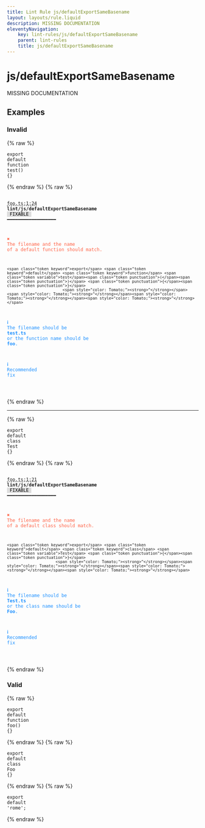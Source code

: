 ```yaml
---
title: Lint Rule js/defaultExportSameBasename
layout: layouts/rule.liquid
description: MISSING DOCUMENTATION
eleventyNavigation:
	key: lint-rules/js/defaultExportSameBasename
	parent: lint-rules
	title: js/defaultExportSameBasename
---
```


# js/defaultExportSameBasename

MISSING DOCUMENTATION

<!-- EVERYTHING BELOW IS AUTOGENERATED. SEE SCRIPTS FOLDER FOR UPDATE SCRIPTS hash(87fe326fce4f6aeb9801751d5cc7e44898f35ebc) -->

## Examples
### Invalid
{% raw %}<pre class="language-text"><code class="language-text"><span class="token keyword">export</span> <span class="token keyword">default</span> <span class="token keyword">function</span> <span class="token variable">test</span><span class="token punctuation">(</span><span class="token punctuation">)</span> <span class="token punctuation">{</span><span class="token punctuation">}</span></code></pre>{% endraw %}
{% raw %}<pre class="language-text"><code class="language-text">
 <span style="text-decoration-style: dashed; text-decoration-line: underline;">foo.ts:1:24</span> <strong>lint/js/defaultExportSameBasename</strong> <span style="color: #000; background-color: #ddd;"> FIXABLE </span> ━━━━━━━━━━━━━━━━━━

  <strong><span style="color: Tomato;">✖ </span></strong><span style="color: Tomato;">The filename and the name of a default function should match.</span>

    <span class="token keyword">export</span> <span class="token keyword">default</span> <span class="token keyword">function</span> <span class="token variable">test</span><span class="token punctuation">(</span><span class="token punctuation">)</span> <span class="token punctuation">{</span><span class="token punctuation">}</span>
                            <span style="color: Tomato;"><strong>^</strong></span><span style="color: Tomato;"><strong>^</strong></span><span style="color: Tomato;"><strong>^</strong></span><span style="color: Tomato;"><strong>^</strong></span>

  <strong><span style="color: DodgerBlue;">ℹ </span></strong><span style="color: DodgerBlue;">The filename should be </span><span style="color: DodgerBlue;"><strong>test.ts</strong></span><span style="color: DodgerBlue;"> or the function name should be </span><span style="color: DodgerBlue;"><strong>foo</strong></span><span style="color: DodgerBlue;">.</span>

  <strong><span style="color: DodgerBlue;">ℹ </span></strong><span style="color: DodgerBlue;">Recommended fix</span>

</code></pre>{% endraw %}

---------------

{% raw %}<pre class="language-text"><code class="language-text"><span class="token keyword">export</span> <span class="token keyword">default</span> <span class="token keyword">class</span> <span class="token variable">Test</span> <span class="token punctuation">{</span><span class="token punctuation">}</span></code></pre>{% endraw %}
{% raw %}<pre class="language-text"><code class="language-text">
 <span style="text-decoration-style: dashed; text-decoration-line: underline;">foo.ts:1:21</span> <strong>lint/js/defaultExportSameBasename</strong> <span style="color: #000; background-color: #ddd;"> FIXABLE </span> ━━━━━━━━━━━━━━━━━━

  <strong><span style="color: Tomato;">✖ </span></strong><span style="color: Tomato;">The filename and the name of a default class should match.</span>

    <span class="token keyword">export</span> <span class="token keyword">default</span> <span class="token keyword">class</span> <span class="token variable">Test</span> <span class="token punctuation">{</span><span class="token punctuation">}</span>
                         <span style="color: Tomato;"><strong>^</strong></span><span style="color: Tomato;"><strong>^</strong></span><span style="color: Tomato;"><strong>^</strong></span><span style="color: Tomato;"><strong>^</strong></span>

  <strong><span style="color: DodgerBlue;">ℹ </span></strong><span style="color: DodgerBlue;">The filename should be </span><span style="color: DodgerBlue;"><strong>Test.ts</strong></span><span style="color: DodgerBlue;"> or the class name should be </span><span style="color: DodgerBlue;"><strong>Foo</strong></span><span style="color: DodgerBlue;">.</span>

  <strong><span style="color: DodgerBlue;">ℹ </span></strong><span style="color: DodgerBlue;">Recommended fix</span>

</code></pre>{% endraw %}
### Valid
{% raw %}<pre class="language-text"><code class="language-text"><span class="token keyword">export</span> <span class="token keyword">default</span> <span class="token keyword">function</span> <span class="token variable">foo</span><span class="token punctuation">(</span><span class="token punctuation">)</span> <span class="token punctuation">{</span><span class="token punctuation">}</span></code></pre>{% endraw %}
{% raw %}<pre class="language-text"><code class="language-text"><span class="token keyword">export</span> <span class="token keyword">default</span> <span class="token keyword">class</span> <span class="token variable">Foo</span> <span class="token punctuation">{</span><span class="token punctuation">}</span></code></pre>{% endraw %}
{% raw %}<pre class="language-text"><code class="language-text"><span class="token keyword">export</span> <span class="token keyword">default</span> <span class="token string">&apos;rome&apos;</span><span class="token punctuation">;</span></code></pre>{% endraw %}
